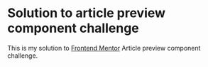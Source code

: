 # Solution to article preview component challenge

This is my solution to [Frontend Mentor](https://frontendmentor.io) Article preview component challenge.

